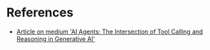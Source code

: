 # References
- [ Article on medium 'AI Agents: The Intersection of Tool Calling and Reasoning in Generative AI'](https://medium.com/@sudhiryelikar/understanding-similarity-or-semantic-search-and-vector-databases-5f9a5ba98acb)